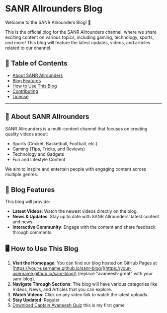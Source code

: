 # SANR Allrounders Blog

Welcome to the SANR Allrounders Blog! 🎉

This is the official blog for the SANR Allrounders channel, where we share exciting content on various topics, including gaming, technology, sports, and more! This blog will feature the latest updates, videos, and articles related to our channel.

## 📜 Table of Contents

- [About SANR Allrounders](#about-sanr-allrounders)
- [Blog Features](#blog-features)
- [How to Use This Blog](#how-to-use-this-blog)
- [Contributing](#contributing)
- [License](#license)

---

## 🏅 About SANR Allrounders

SANR Allrounders is a multi-content channel that focuses on creating quality videos about:

- Sports (Cricket, Basketball, Football, etc.)
- Gaming (Tips, Tricks, and Reviews)
- Technology and Gadgets
- Fun and Lifestyle Content

We aim to inspire and entertain people with engaging content across multiple genres.

## 📌 Blog Features

This blog will provide:

- **Latest Videos**: Watch the newest videos directly on the blog.
- **News & Updates**: Stay up to date with SANR Allrounders' latest content and news.
- **Interactive Community**: Engage with the content and share feedback through comments.

## 🖥️ How to Use This Blog

1. **Visit the Homepage**: You can find our blog hosted on GitHub Pages at [https://your-username.github.io/sanr-blog/](https://your-username.github.io/sanr-blog/) (replace "avaneesh-great" with your  sanr-blog).
2. **Navigate Through Sections**: The blog will have various categories like Videos, News, and Articles that you can explore.
3. **Watch Videos**: Click on any video link to watch the latest uploads.
4. **Stay Updated**: Regular
5. <a href="https://your-hosting-link.com/captain-avaneesh-quiz.apk" download>Download Captain Avaneesh Quiz</a> this is my first game
